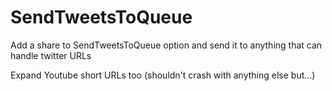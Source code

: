 # SendTweetsToQueue
Add a share to SendTweetsToQueue option and send it to anything that can handle twitter URLs

Expand Youtube short URLs too (shouldn't crash with anything else but...)
